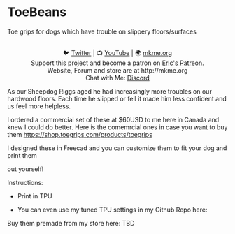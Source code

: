 # ToeBeans
Toe grips for dogs which have trouble on slippery floors/surfaces

<p align="center">

<br>
🐦 <a href="https://twitter.com/mkmeorg">Twitter</a>
| 📺 <a href="https://www.youtube.com/mkmeorg">YouTube</a>
| 🌍 <a href="http://www.mkme.org">mkme.org</a><br>
Support this project and become a patron on <a href="http://mkme.org/patreon">Eric's Patreon</a>.<br>
Website, Forum and store are at http://mkme.org <br>
Chat with Me: <a href="https://discord.gg/j9S4Fgv">Discord</a></b>
</p>

As our Sheepdog Riggs aged he had increasingly more troubles on our hardwood floors.  Each time he slipped or fell it made him less confident and us feel more helpless. 

I ordered a commercial set of these at $60USD to me here in Canada and knew I could do better.  Here is the comemrcial ones in case you want to buy them https://shop.toegrips.com/products/toegrips

I designed these in Freecad and you can customize them to fit your dog and print them 

out yourself!  

Instructions:

-  Print in TPU

- You can even use my tuned TPU settings in my Github Repo here:




Buy them premade from my store here: TBD